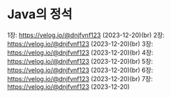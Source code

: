 # Java의 정석
1장: https://velog.io/@dnjfvnf123 (2023-12-20)(br)
2장: https://velog.io/@dnjfvnf123 (2023-12-20)(br)
3장: https://velog.io/@dnjfvnf123 (2023-12-20)(br)
4장: https://velog.io/@dnjfvnf123 (2023-12-20)(br)
5장: https://velog.io/@dnjfvnf123 (2023-12-20)(br)
6장: https://velog.io/@dnjfvnf123 (2023-12-20)(br)
7장: https://velog.io/@dnjfvnf123 (2023-12-20)
